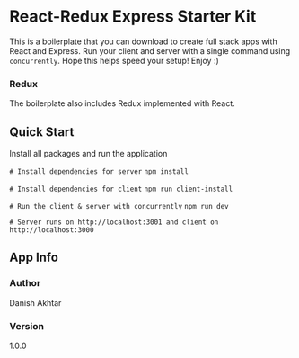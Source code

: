 # React-Redux Express Starter Kit

This is a boilerplate that you can download to create full stack apps with React and Express. Run your client and server with a single command using `concurrently`. Hope this helps speed your setup! Enjoy :)

### Redux
The boilerplate also includes Redux implemented with React.

## Quick Start

Install all packages and run the application

`# Install dependencies for server`
`npm install`

`# Install dependencies for client`
`npm run client-install`

`# Run the client & server with concurrently`
`npm run dev`

`# Server runs on http://localhost:3001 and client on http://localhost:3000`

## App Info

### Author
Danish Akhtar

### Version
1.0.0
